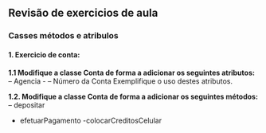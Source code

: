 ## Revisão de exercicios de aula 

### Casses métodos e atribulos

#### 1. Exercicio de conta:

**1.1 Modifique a classe Conta de forma a adicionar os seguintes atributos:**
– Agencia -
– Número da Conta
Exemplifique o uso destes atributos.

**1.2. Modifique a classe Conta de forma a adicionar os seguintes métodos:**
– depositar
- efetuarPagamento
-colocarCreditosCelular
